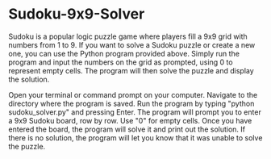 # Sudoku-9x9-Solver


Sudoku is a popular logic puzzle game where players fill a 9x9 grid with numbers from 1 to 9.
If you want to solve a Sudoku puzzle or create a new one, you can use the Python program provided above. 
Simply run the program and input the numbers on the grid as prompted, using 0 to represent empty cells. 
The program will then solve the puzzle and display the solution.

Open your terminal or command prompt on your computer.
Navigate to the directory where the program is saved.
Run the program by typing "python sudoku_solver.py" and pressing Enter.
The program will prompt you to enter a 9x9 Sudoku board, row by row. Use "0" for empty cells.
Once you have entered the board, the program will solve it and print out the solution.
If there is no solution, the program will let you know that it was unable to solve the puzzle.
